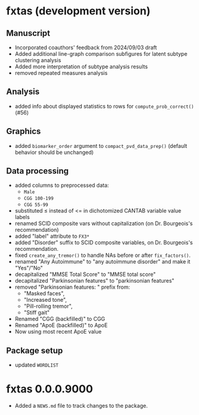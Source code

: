# fxtas (development version)

## Manuscript

* Incorporated coauthors' feedback from 2024/09/03 draft
* Added additional line-graph comparison subfigures
for latent subtype clustering analysis
* Added more interpretation of subtype analysis results
* removed repeated measures analysis

## Analysis

* added info about displayed statistics to rows for `compute_prob_correct()` (#56)

## Graphics

* added `biomarker_order` argument to `compact_pvd_data_prep()` 
(default behavior should be unchanged)

## Data processing

* added columns to preprocessed data:
   - `Male`
   - `CGG 100-199`
   - `CGG 55-99`
* substituted ≤ instead of <= in dichotomized CANTAB variable value labels
* renamed SCID composite vars without capitalization (on Dr. Bourgeois's recommendation)
* added "label" attribute to `FX3*`
* added "Disorder" suffix to SCID composite variables, 
on Dr. Bourgeois's recommendation.
* fixed `create_any_tremor()` to handle NAs before or after `fix_factors()`.
* renamed "Any Autoimmune" to "any autoimmune disorder" and make it "Yes"/"No"
* decapitalized "MMSE Total Score" to "MMSE total score"
* decapitalized "Parkinsonian features" to "parkinsonian features"
* removed "Parkinsonian features: " prefix from:
  - "Masked faces",
  - "Increased tone",
  - "Pill-rolling tremor",
  - "Stiff gait"
* Renamed "CGG (backfilled)" to CGG
* Renamed "ApoE (backfilled)" to ApoE
* Now using most recent ApoE value

## Package setup

* updated `WORDLIST`

# fxtas 0.0.0.9000

* Added a `NEWS.md` file to track changes to the package.
